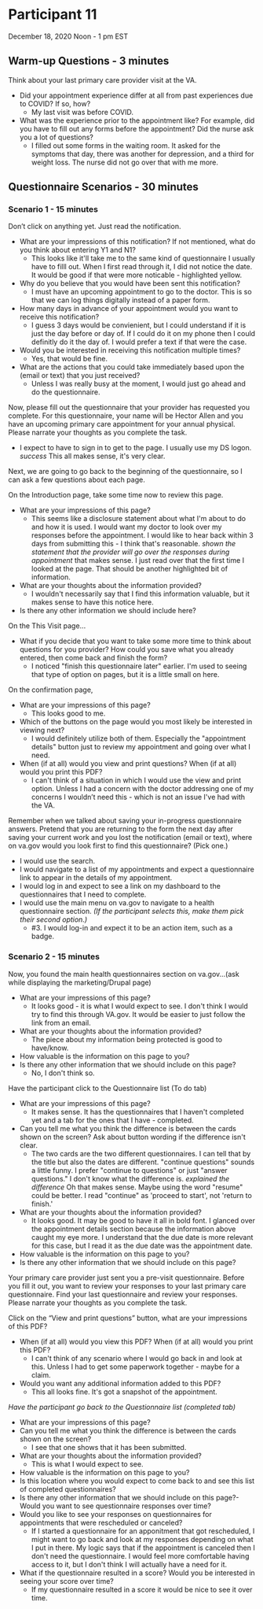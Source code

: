 # Participant 11
December 18, 2020 Noon - 1 pm EST

## Warm-up Questions - 3 minutes
Think about your last primary care provider visit at the VA. 	
- Did your appointment experience differ at all from past experiences due to COVID? If so, how?	
  - My last visit was before COVID.
- What was the experience prior to the appointment like? For example, did you have to fill out any forms before the appointment? Did the nurse ask you a lot of questions?
  - I filled out some forms in the waiting room. It asked for the symptoms that day, there was another for depression, and a third for weight loss. The nurse did not go over that with me more. 
  
## Questionnaire Scenarios - 30 minutes

### Scenario 1 - 15 minutes
Don’t click on anything yet. Just read the notification. 
- What are your impressions of this notification? If not mentioned, what do you think about entering Y1 and N1?
  - This looks like it'll take me to the same kind of questionnaire I usually have to filll out. When I first read through it, I did not notice the date. It would be good if that were more noticable - highlighted yellow. 
- Why do you believe that you would have been sent this notification?
  - I must have an upcoming appointment to go to the doctor. This is so that we can log things digitally instead of a paper form.
- How many days in advance of your appointment would you want to receive this notification?
  - I guess 3 days would be convienient, but I could understand if it is just the day before or day of. If I could do it on my phone then I could definitly do it the day of. I would prefer a text if that were the case.
- Would you be interested in receiving this notification multiple times? 
  - Yes, that would be fine. 
- What are the actions that you could take immediately based upon the (email or text) that you just received?
  - Unless I was really busy at the moment, I would just go ahead and do the questionnaire. 
  
Now, please fill out the questionnaire that your provider has requested you complete. For this questionnaire, your name will be Hector Allen and you have an upcoming primary care appointment for your annual physical. Please narrate your thoughts as you complete the task.
- I expect to have to sign in to get to the page. I usually use my DS logon. *success* This all makes sense, it's very clear. 

Next, we are going to go back to the beginning of the questionnaire, so I can ask a few questions about each page.

On the Introduction page, take some time now to review this page.
- What are your impressions of this page?
  - This seems like a disclosure statement about what I'm about to do and how it is used. I would want my doctor to look over my responses before the appointment. I would like to hear back within 3 days from submitting this - I think that's reasonable. *shown the statement that the provider will go over the responses during appointment* that makes sense. I just read over that the first time I looked at the page. That should be another highlighted bit of information. 
- What are your thoughts about the information provided?
  - I wouldn't necessarily say that I find this information valuable, but it makes sense to have this notice here. 
- Is there any other information we should include here?
  
On the This Visit page...
- What if you decide that you want to take some more time to think about questions for you provider? How could you save what you already entered, then come back and finish the form?
  - I noticed "finish this questionnaire later" earlier. I'm used to seeing that type of option on pages, but it is a little small on here. 
  
On the confirmation page, 
- What are your impressions of this page?
  - This looks good to me. 
- Which of the buttons on the page would you most likely be interested in viewing next? 
  - I would definitely utilize both of them. Especially the "appointment details" button just to review my appointment and going over what I need. 
- When (if at all) would you view and print questions? When (if at all) would you print this PDF?
  - I can't think of a situation in which I would use the view and print option. Unless I had a concern with the doctor addressing one of my concerns I wouldn’t need this - which is not an issue I've had with the VA.
  
Remember when we talked about saving your in-progress questionnaire answers. Pretend that you are returning to the form the next day after saving your current work and you lost the notification (email or text), where on va.gov would you look first to find this questionnaire? (Pick one.)
- I would use the search.
- I would navigate to a list of my appointments and expect a questionnaire link to appear in the details of my appointment.
- I would log in and expect to see a link on my dashboard to the questionnaires that I need to complete.
- I would use the main menu on va.gov to navigate to a health questionnaire section. _(If the participant selects this, make them pick their second option.)_
  - #3. I would log-in and expect it to be an action item, such as a badge.
  
### Scenario 2 - 15 minutes
Now, you found the main health questionnaires section on va.gov...(ask while displaying the marketing/Drupal page)
- What are your impressions of this page?
  - It looks good - it is what I would expect to see. I don't think I would try to find this through VA.gov. It would be easier to just follow the link from an email. 
- What are your thoughts about the information provided?
  - The piece about my information being protected is good to have/know.
- How valuable is the information on this page to you?
- Is there any other information that we should include on this page?
  - No, I don't think so.
  
Have the participant click to the Questionnaire list (To do tab)
- What are your impressions of this page?
  - It makes sense. It has the questionnaires that I haven't completed yet and a tab for the ones that I have - completed. 
- Can you tell me what you think the difference is between the cards shown on the screen? Ask about button wording if the difference isn't clear. 
  - The two cards are the two different questionnaires. I can tell that by the title but also the dates are different. "continue questions" sounds a little funny. I prefer "continue to questions" or just "answer questions." I don't know what the difference is. *explained the difference* Oh that makes sense. Maybe using the word "resume" could be better. I read "continue" as 'proceed to start', not 'return to finish.'
- What are your thoughts about the information provided?
  - It looks good. It may be good to have it all in bold font. I glanced over the appointment details section because the information above caught my eye more. I understand that the due date is more relevant for this case, but I read it as the due date was the appointment date. 
- How valuable is the information on this page to you?
- Is there any other information that we should include on this page?
  
Your primary care provider just sent you a pre-visit questionnaire. Before you fill it out, you want to review your responses to your last primary care questionnaire. Find your last questionnaire and review your responses. Please narrate your thoughts as you complete the task.

Click on the “View and print questions” button, what are your impressions of this PDF?
- When (if at all) would you view this PDF? When (if at all) would you print this PDF?
  - I can't think of any scenario where I would go back in and look at this. Unless I had to get some paperwork together - maybe for a claim.
- Would you want any additional information added to this PDF?
  - This all looks fine. It's got a snapshot of the appointment. 
  
_Have the participant go back to the Questionnaire list (completed tab)_
- What are your impressions of this page?
- Can you tell me what you think the difference is between the cards shown on the screen?
  - I see that one shows that it has been submitted.
- What are your thoughts about the information provided?
  - This is what I would expect to see. 
- How valuable is the information on this page to you?
- Is this location where you would expect to come back to and see this list of completed questionnaires?
- Is there any other information that we should include on this page?- Would you want to see questionnaire responses over time?
- Would you like to see your responses on questionnaires for appointments that were rescheduled or canceled? 
  - If I started a questionnaire for an apponitment that got rescheduled, I might want to go back and look at my responses depending on what I put in there. My logic says that if the appointment is canceled then I don't need the questionnaire. I would feel more comfortable having access to it, but I don't think I will actually have a need for it. 
- What if the questionnaire resulted in a score? Would you be interested in seeing your score over time?
  - If my questionnaire resulted in a score it would be nice to see it over time. 
